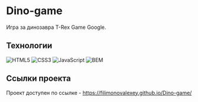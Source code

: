 # Dino-game
Игра за динозавра Т-Rex Game Google.

## Технологии
![HTML5](https://img.shields.io/badge/-HTML5-e34f26?logo=html5&logoColor=white)
![CSS3](https://img.shields.io/badge/-CSS3-1572b6?logo=css3&logoColor=white)
![JavaScript](https://img.shields.io/badge/-JavaScript-f7df1e?logo=javaScript&logoColor=black)
![BEM](https://img.shields.io/badge/-BEM-yellowgreen)

## Ссылки проекта
Проект доступен по ссылке - https://filimonovalexey.github.io/Dino-game/